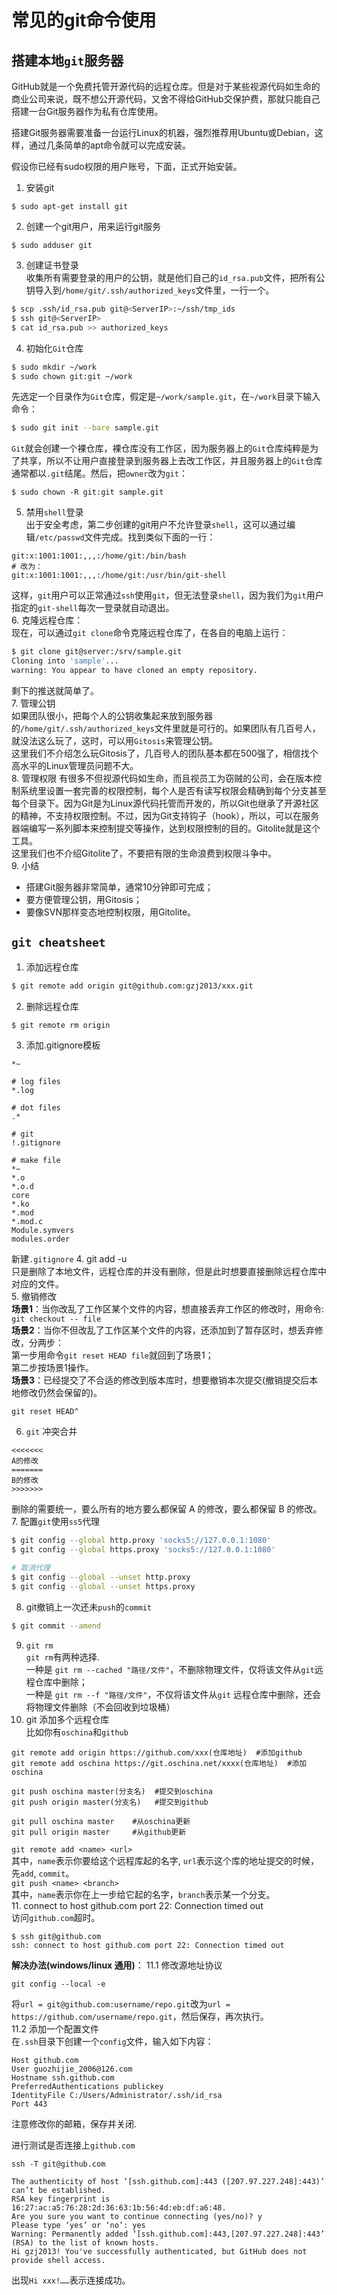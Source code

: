 # 常见的git命令使用

## 搭建本地`git`服务器        

GitHub就是一个免费托管开源代码的远程仓库。但是对于某些视源代码如生命的商业公司来说，既不想公开源代码，又舍不得给GitHub交保护费，那就只能自己搭建一台Git服务器作为私有仓库使用。         

搭建Git服务器需要准备一台运行Linux的机器，强烈推荐用Ubuntu或Debian，这样，通过几条简单的apt命令就可以完成安装。    

假设你已经有sudo权限的用户账号，下面，正式开始安装。    

1. 安装git   
```
$ sudo apt-get install git
```
2. 创建一个git用户，用来运行git服务              
```
$ sudo adduser git
```
3. 创建证书登录    
收集所有需要登录的用户的公钥，就是他们自己的`id_rsa.pub`文件，把所有公钥导入到`/home/git/.ssh/authorized_keys`文件里，一行一个。            
```bash
$ scp .ssh/id_rsa.pub git@<ServerIP>:~/ssh/tmp_ids
$ ssh git@<ServerIP>
$ cat id_rsa.pub >> authorized_keys
```
4. 初始化`Git`仓库    
```bash
$ sudo mkdir ~/work
$ sudo chown git:git ~/work
```
先选定一个目录作为`Git`仓库，假定是`~/work/sample.git`，在`~/work`目录下输入命令：  
```bash
$ sudo git init --bare sample.git
```
`Git`就会创建一个裸仓库，裸仓库没有工作区，因为服务器上的`Git`仓库纯粹是为了共享，所以不让用户直接登录到服务器上去改工作区，并且服务器上的`Git`仓库通常都以`.git`结尾。然后，把`owner`改为`git`：   
```
$ sudo chown -R git:git sample.git
```
5. 禁用`shell`登录   
出于安全考虑，第二步创建的git用户不允许登录`shell`，这可以通过编辑`/etc/passwd`文件完成。找到类似下面的一行：    
```
git:x:1001:1001:,,,:/home/git:/bin/bash
# 改为：
git:x:1001:1001:,,,:/home/git:/usr/bin/git-shell
```
这样，`git`用户可以正常通过`ssh`使用`git`，但无法登录`shell`，因为我们为`git`用户指定的`git-shell`每次一登录就自动退出。  
6. 克隆远程仓库：   
现在，可以通过`git clone`命令克隆远程仓库了，在各自的电脑上运行：   
```bash
$ git clone git@server:/srv/sample.git
Cloning into 'sample'...
warning: You appear to have cloned an empty repository.
```
剩下的推送就简单了。   
7. 管理公钥  
如果团队很小，把每个人的公钥收集起来放到服务器的`/home/git/.ssh/authorized_keys`文件里就是可行的。如果团队有几百号人，就没法这么玩了，这时，可以用`Gitosis`来管理公钥。   
这里我们不介绍怎么玩Gitosis了，几百号人的团队基本都在500强了，相信找个高水平的Linux管理员问题不大。    
8. 管理权限
有很多不但视源代码如生命，而且视员工为窃贼的公司，会在版本控制系统里设置一套完善的权限控制，每个人是否有读写权限会精确到每个分支甚至每个目录下。因为Git是为Linux源代码托管而开发的，所以Git也继承了开源社区的精神，不支持权限控制。不过，因为Git支持钩子（hook），所以，可以在服务器端编写一系列脚本来控制提交等操作，达到权限控制的目的。Gitolite就是这个工具。   
这里我们也不介绍Gitolite了，不要把有限的生命浪费到权限斗争中。   
9. 小结    
- 搭建Git服务器非常简单，通常10分钟即可完成；   
- 要方便管理公钥，用Gitosis；   
- 要像SVN那样变态地控制权限，用Gitolite。   

## `git cheatsheet`                  
1. 添加远程仓库                 
```bash
$ git remote add origin git@github.com:gzj2013/xxx.git
```
2. 删除远程仓库               
```bash
$ git remote rm origin 
```
3. 添加.gitignore模板         
```bashiles
*~

# log files
*.log

# dot files
.*

# git
!.gitignore

# make file
*~
*.o
*.o.d
core
*.ko
*.mod
*.mod.c
Module.symvers
modules.order
```
新建`.gitignore`
4. git add -u           
只是删除了本地文件，远程仓库的并没有删除，但是此时想要直接删除远程仓库中对应的文件。             
5. 撤销修改         
**场景1**：当你改乱了工作区某个文件的内容，想直接丢弃工作区的修改时，用命令:            
`git checkout -- file`          
**场景2**：当你不但改乱了工作区某个文件的内容，还添加到了暂存区时，想丢弃修改，分两步：       
第一步用命令`git reset HEAD file`就回到了场景1；     
第二步按场景1操作。     
**场景3**：已经提交了不合适的修改到版本库时，想要撤销本次提交(撤销提交后本地修改仍然会保留的)。    
```
git reset HEAD^
```
6. `git` 冲突合并              
```
<<<<<<<   
A的修改 
=======
B的修改
>>>>>>>
```
删除的需要统一，要么所有的地方要么都保留 A 的修改，要么都保留 B 的修改。          
7. 配置`git`使用`ss5`代理                 
```bash
$ git config --global http.proxy 'socks5://127.0.0.1:1080' 
$ git config --global https.proxy 'socks5://127.0.0.1:1080'

# 取消代理
$ git config --global --unset http.proxy
$ git config --global --unset https.proxy
```
8. git撤销上一次还未`push`的`commit `             
```bash
$ git commit --amend
```
9. `git rm`               
`git rm`有两种选择.            
一种是 `git rm --cached "路径/文件"`，不删除物理文件，仅将该文件从`git`远程仓库中删除；   
一种是 `git rm --f "路径/文件"`，不仅将该文件从`git`           远程仓库中删除，还会将物理文件删除（不会回收到垃圾桶）                       
10. git 添加多个远程仓库            
 比如你有`oschina`和`github`           
```
git remote add origin https://github.com/xxx(仓库地址)  #添加github
git remote add oschina https://git.oschina.net/xxxx(仓库地址)  #添加oschina

git push oschina master(分支名)  #提交到oschina
git push origin master(分支名)   #提交到github

git pull oschina master    #从oschina更新
git pull origin master     #从github更新
```
 `git remote add <name> <url>`         
 其中，`name`表示你要给这个远程库起的名字, `url`表示这个库的地址提交的时候，先`add`, `commit`。          
 `git push <name> <branch>`      
 其中，`name`表示你在上一步给它起的名字，`branch`表示某一个分支。      
11. connect to host github.com port 22: Connection timed out                
 访问`github.com`超时。    
```
$ ssh git@github.com 
ssh: connect to host github.com port 22: Connection timed out
```
**解决办法(windows/linux 通用)**：
11.1 修改源地址协议    
```
git config --local -e
```
将`url = git@github.com:username/repo.git`改为`url = https://github.com/username/repo.git`，然后保存，再次执行。    
11.2 添加一个配置文件       
 在`.ssh`目录下创建一个`config`文件，输入如下内容：   
```
Host github.com 
User guozhijie_2006@126.com 
Hostname ssh.github.com 
PreferredAuthentications publickey 
IdentityFile C:/Users/Administrator/.ssh/id_rsa 
Port 443 
```
注意修改你的邮箱，保存并关闭.      

进行测试是否连接上`github.com`      
```
ssh -T git@github.com 

The authenticity of host ‘[ssh.github.com]:443 ([207.97.227.248]:443)’ can’t be established. 
RSA key fingerprint is 16:27:ac:a5:76:28:2d:36:63:1b:56:4d:eb:df:a6:48. 
Are you sure you want to continue connecting (yes/no)? y 
Please type ‘yes’ or ‘no’: yes 
Warning: Permanently added ‘[ssh.github.com]:443,[207.97.227.248]:443’ (RSA) to the list of known hosts. 
Hi gzj2013! You've successfully authenticated, but GitHub does not provide shell access. 
```
出现`Hi xxx!……`表示连接成功。        